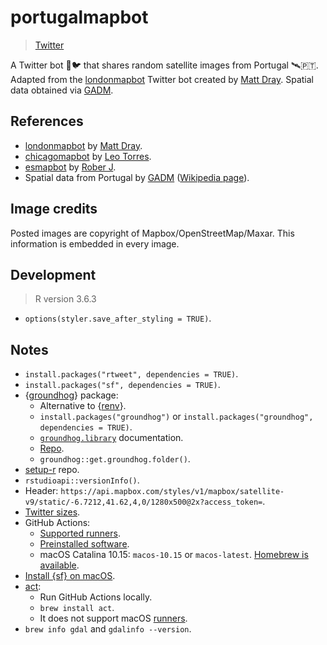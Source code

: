 # portugalmapbot

> [Twitter](https://twitter.com/portugalmapbot)

A Twitter bot 🤖🐦 that shares random satellite images from Portugal 🛰️🇵🇹. Adapted from the [londonmapbot](https://github.com/matt-dray/londonmapbot) Twitter bot created by [Matt Dray](https://www.matt-dray.com/). Spatial data obtained via [GADM](https://gadm.org/).

## References

- [londonmapbot](https://github.com/matt-dray/londonmapbot) by [Matt Dray](https://twitter.com/mattdray).
- [chicagomapbot](https://github.com/leotorres114/chicagomapbot) by [Leo Torres](https://github.com/leotorres114).
- [esmapbot](https://github.com/roberer/esmapbot) by [Rober J](https://twitter.com/roberer_).
- Spatial data from Portugal by [GADM](https://gadm.org/) ([Wikipedia page](https://en.wikipedia.org/wiki/GADM)).

## Image credits

Posted images are copyright of Mapbox/OpenStreetMap/Maxar. This information is embedded in every image.

## Development

> R version 3.6.3

- `options(styler.save_after_styling = TRUE)`.

## Notes

- `install.packages("rtweet", dependencies = TRUE)`.
- `install.packages("sf", dependencies = TRUE)`.
- {[groundhog](https://groundhogr.com/)} package:
  - Alternative to {[renv](https://rstudio.github.io/renv/articles/renv.html)}.
  - `install.packages("groundhog")` or `install.packages("groundhog", dependencies = TRUE)`.
  - [`groundhog.library`](https://www.rdocumentation.org/packages/groundhog/versions/1.5.0/topics/groundhog.library) documentation.
  - [Repo](https://github.com/CredibilityLab/groundhog).
  - `groundhog::get.groundhog.folder()`.
- [setup-r](https://github.com/r-lib/actions/tree/v2-branch/setup-r) repo.
- `rstudioapi::versionInfo()`.
- Header: `https://api.mapbox.com/styles/v1/mapbox/satellite-v9/static/-6.7212,41.62,4,0/1280x500@2x?access_token=`.
- [Twitter sizes](https://www.canva.com/sizes/twitter/).
- GitHub Actions:
  - [Supported runners](https://docs.github.com/en/actions/using-github-hosted-runners/about-github-hosted-runners#supported-runners-and-hardware-resources).
  - [Preinstalled software](https://docs.github.com/en/actions/using-github-hosted-runners/about-github-hosted-runners#preinstalled-software).
  - macOS Catalina 10.15: `macos-10.15` or `macos-latest`. [Homebrew is available](https://github.com/actions/virtual-environments/blob/main/images/macos/macos-10.15-Readme.md).
- [Install {sf} on macOS](https://r-spatial.github.io/sf/#macos).
- [act](https://github.com/nektos/act):
  - Run GitHub Actions locally.
  - `brew install act`.
  - It does not support macOS [runners](https://github.com/nektos/act#runners).
- `brew info gdal` and `gdalinfo --version`.
